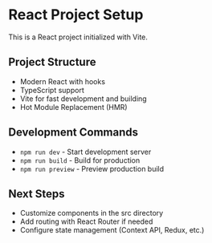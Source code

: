 # React Project Setup

This is a React project initialized with Vite.

## Project Structure

- Modern React with hooks
- TypeScript support
- Vite for fast development and building
- Hot Module Replacement (HMR)

## Development Commands

- `npm run dev` - Start development server
- `npm run build` - Build for production
- `npm run preview` - Preview production build

## Next Steps

- Customize components in the src directory
- Add routing with React Router if needed
- Configure state management (Context API, Redux, etc.)
